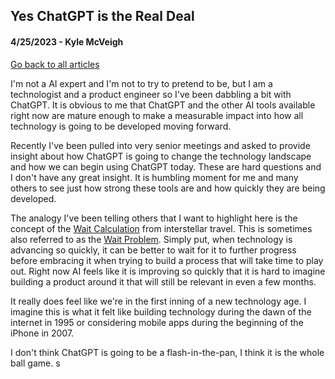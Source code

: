 ## Yes ChatGPT is the Real Deal 
#### 4/25/2023 - Kyle McVeigh
[Go back to all articles](../../)

I'm not a AI expert and I'm not to try to pretend to be, but I am a technologist and a product engineer so I've been dabbling a bit with ChatGPT. It is obvious to me that ChatGPT and the other AI tools available right now are mature enough to make a measurable impact into how all technology is going to be developed moving forward. 

Recently I've been pulled into very senior meetings and asked to provide insight about how ChatGPT is going to change the technology landscape and how we can begin using ChatGPT today. These are hard questions and I don't have any great insight. It is humbling moment for me and many others to see just how strong these tools are and how quickly they are being developed. 

The analogy I've been telling others that I want to highlight here is the concept of the [Wait Calculation](https://en.wikipedia.org/wiki/Interstellar_travel#Wait_calculation) from interstellar travel. This is sometimes also referred to as the [Wait Problem](https://en.wikipedia.org/wiki/Wait/walk_dilemma). Simply put, when technology is advancing so quickly, it can be better to wait for it to further progress before embracing it when trying to build a process that will take time to play out. Right now AI feels like it is improving so quickly that it is hard to imagine building a product around it that will still be relevant in even a few months. 

It really does feel like we're in the first inning of a new technology age. I imagine this is what it felt like building technology during the dawn of the internet in 1995 or considering mobile apps during the beginning of the iPhone in 2007. 

I don't think ChatGPT is going to be a flash-in-the-pan, I think it is the whole ball game. s